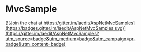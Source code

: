 MvcSample
=========

[![Join the chat at https://gitter.im/laedit/AspNetMvcSamples](https://badges.gitter.im/laedit/AspNetMvcSamples.svg)](https://gitter.im/laedit/AspNetMvcSamples?utm_source=badge&utm_medium=badge&utm_campaign=pr-badge&utm_content=badge)
